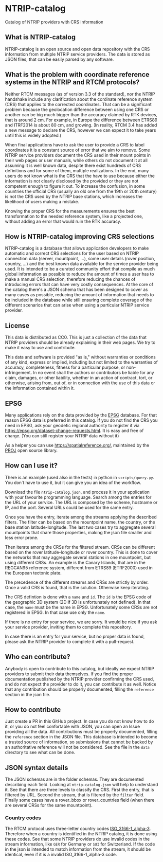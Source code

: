 # NTRIP-catalog
Catalog of NTRIP providers with CRS information

## What is NTRIP-catalog
NTRIP-catalog is an open source and open data repository with the CRS information from multiple NTRIP service providers.
The data is stored as JSON files, that can be easily parsed by any software.

## What is the problem with coordinate reference systems in the NTRIP and RTCM protocols?
Neither RTCM messages (as of version 3.3 of the standard), nor the NTRIP handshake include any clarification about the cordinate reference system (CRS) that applies to the corrected coordinates.
That can be a significant problem because the geolocation difference between using one CRS or another can be big much bigger than the accuracy claimed by RTK devices, that is around 2 cm.
For example, in Europe the difference between ETRS89 and ITRF2014 is about 80 cm, and growing.
(In reality, RTCM 3.4 has added a new message to declare the CRS, however we can expect it to take years until this is widely adopted.)

When final applications have to ask the user to provide a CRS to label coordinates it is a constant source of error that we aim to remove.
Some NTRIP service providers document the CRS used in their mount points in their web pages or user manuals,
while others do not document it at all assuming it is well known data, despite there exist hundreds of CRS definitions and for some of them,
multiple realizations.
In the end, many users do not know what is the CRS that the have to use because either the information is not clearly disclosed by the provided or they are not competent enough to figure it out.
To increase the confusion, in some countries the official CRS (usually an old one from the 19th or 20th century) is not the CRS used by the NTRIP base stations, which increases the likelihood of users making a mistake.

Knowing the proper CRS for the measurements ensures the best transformation to the needed reference system,
like a projected one, without adding an error that would ruin the RTK accuracy.

## How is NTRIP-catalog improving CRS selections
NTRIP-catalog is a database that allows application developers to make automatic and correct CRS selections for the user based on NTRIP connection data (server, mountpoint, ...),
some user details (rover position, country, ...) and the best known data available for the service provider being used.
It is intended to be a curated community effort that compile as much global information as possible to reduce the amount of times a user has to make a manual CRS selection,
therefore reducing the chances of introducing errors that can have very costly consequences.
At the core of the catalog there's a JSON schema that has been designed to cover as many cases as possible, reducing the amount of information that needs to be included in the database while still ensuring complete coverage of the different scenarios that can arise when using a particular NTRIP service provider.

## License
This data is distributed as CC0.
This is just a collection of the data that NTRIP providers should be already explaining in their web pages.
We try to make it easy to use and contribute.

This data and software is provided "as is," without warranties or conditions of any kind, express or implied, including but not limited to the warranties of accuracy, completeness, fitness for a particular purpose, or non-infringement.
In no event shall the authors or contributors be liable for any claim, damages, or other liability, whether in an action of contract, tort, or otherwise, arising from, out of, or in connection with the use of this data or the information contained within it.

## EPSG
Many applications rely on the data provided by the [EPSG](https://epsg.org/) database.
For that reason EPSG data is preferred in this catalog.
If you do not find the CRS you need in EPSG, ask your geodetic regional authority to register it via https://epsg.org/dataset-change-requests.html.
It is easy and free of charge. (You can still register your NTRIP data without it)

As a helper you can use https://spatialreference.org/, maintained by the [PROJ](https://proj.org/) open source library.


## How can I use it?
There is an example (used also in the tests) in python in `scripts/query.py`.
You don't have to use it, but it can give you an idea of the workflow.

Download the file `ntrip-catalog.json`, and process it in your application with your favourite programming language.
Search among the entries for the URL of your service. The URL is composed by the scheme, hostname or IP, and the port.
Several URLs could be used for the same entry.

Once you have the entry, iterate among the streams applying the described filters.
The filter can be based on the mountpoint name, the country, or the base station latitude-longitude.
The last two cases try to aggregate several mountpoints that share those properties, making the json file smaller and less error prone.

Then iterate among the CRSs for the filtered stream.
CRSs can be different based on the rover latitude-longitude or rover country.
This is done to cover the networks that may aggregate several stations in one mountpoint, but using different CRSs.
An example is the Canary Islands, that are in the REGCAN95 reference system,
different from ETRS89 (ETRF2000) used in the European tectonic plate.

The precedence of the different streams and CRSs are strictly by order.
Once a valid CRS is found, that is the solution.
Otherwise keep iterating.

The CRS defintion is done with a `name` and `id`.
The `id` is the EPSG code of the geographic 3D system (2D if 3D is unfortunately not defined).
In that case, the `name` must be the name in EPSG.
Unfortunately some CRSs are not registered in EPSG.
In that case use only the `name`.

If there is no entry for your service, we are sorry.
It would be nice if you ask your service provider, inviting them to complete this repository.

In case there is an entry for your service, but no proper data is found, please ask the NTRIP provider to complete it with a pull-request.

## Who can contribute?
Anybody is open to contribute to this catalog, but ideally we expect NTRIP providers to submit their data themselves.
If you find the proper documentation published by the NTRIP provider confirming the CRS used, and do not expect the provider to do it, you can contribute it as well.
Notice that any contribution should be properly documented, filling the `reference` section in the json file.

## How to contribute
Just create a PR in this GitHub project.
In case you do not know how to do it, or you do not feel confortable with JSON, you can open an Issue providing all the data.
All contributions must be properly documented, filling the `reference` section in the JSON file.
This database is intended to become a trusted source of information,
so submissions that cannot be backed by an authoritative reference will not be considered.
See the file in the `data` directory to see what can be done.

## JSON syntax details
The JSON schemas are in the folder schemas.
They are documented describing each field.
Looking at `ntrip-catalog.json` will help to understand it.
See that there are three levels to classify the CRS.
First the entry, that is filtered by URL.
Second the stream, that is filtered by the `filter` field.
Finally some cases have a rover_bbox or rover_countries field (when there are several CRSs for the same mountpoint).

### Country codes
The RTCM protocol uses three-letter country codes [ISO_3166-1_alpha-3](https://en.wikipedia.org/wiki/ISO_3166-1_alpha-3).
Therefore when a country is identified in the NTRIP catalog, it is done using these codes.
See that some NTRIP providers do use invalid codes in the stream information, like `GER` for Germany or `SUI` for Switzerland.
If the code in the json is intended to match information from the stream, it should be identical, even if it is a invalid ISO_3166-1_alpha-3 code.
